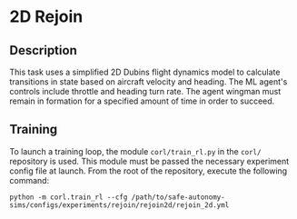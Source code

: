 # 2D Rejoin

## Description

This task uses a simplified 2D Dubins flight dynamics model to calculate
transitions in state based on aircraft velocity and heading. The ML agent's controls
include throttle and heading turn rate. The agent wingman must remain in formation
for a specified amount of time in order to succeed.

## Training

To launch a training loop, the module `corl/train_rl.py` in the `corl/` repository 
is used. This module must be passed the necessary experiment config file at launch. 
From the root of the repository, execute the following command:

```commandline
python -m corl.train_rl --cfg /path/to/safe-autonomy-sims/configs/experiments/rejoin/rejoin2d/rejoin_2d.yml
```